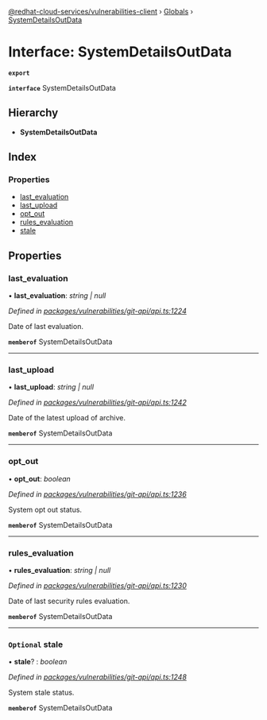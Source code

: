 [@redhat-cloud-services/vulnerabilities-client](../README.md) › [Globals](../globals.md) › [SystemDetailsOutData](systemdetailsoutdata.md)

# Interface: SystemDetailsOutData

**`export`** 

**`interface`** SystemDetailsOutData

## Hierarchy

* **SystemDetailsOutData**

## Index

### Properties

* [last_evaluation](systemdetailsoutdata.md#last_evaluation)
* [last_upload](systemdetailsoutdata.md#last_upload)
* [opt_out](systemdetailsoutdata.md#opt_out)
* [rules_evaluation](systemdetailsoutdata.md#rules_evaluation)
* [stale](systemdetailsoutdata.md#optional-stale)

## Properties

###  last_evaluation

• **last_evaluation**: *string | null*

*Defined in [packages/vulnerabilities/git-api/api.ts:1224](https://github.com/RedHatInsights/javascript-clients/blob/master/packages/vulnerabilities/git-api/api.ts#L1224)*

Date of last evaluation.

**`memberof`** SystemDetailsOutData

___

###  last_upload

• **last_upload**: *string | null*

*Defined in [packages/vulnerabilities/git-api/api.ts:1242](https://github.com/RedHatInsights/javascript-clients/blob/master/packages/vulnerabilities/git-api/api.ts#L1242)*

Date of the latest upload of archive.

**`memberof`** SystemDetailsOutData

___

###  opt_out

• **opt_out**: *boolean*

*Defined in [packages/vulnerabilities/git-api/api.ts:1236](https://github.com/RedHatInsights/javascript-clients/blob/master/packages/vulnerabilities/git-api/api.ts#L1236)*

System opt out status.

**`memberof`** SystemDetailsOutData

___

###  rules_evaluation

• **rules_evaluation**: *string | null*

*Defined in [packages/vulnerabilities/git-api/api.ts:1230](https://github.com/RedHatInsights/javascript-clients/blob/master/packages/vulnerabilities/git-api/api.ts#L1230)*

Date of last security rules evaluation.

**`memberof`** SystemDetailsOutData

___

### `Optional` stale

• **stale**? : *boolean*

*Defined in [packages/vulnerabilities/git-api/api.ts:1248](https://github.com/RedHatInsights/javascript-clients/blob/master/packages/vulnerabilities/git-api/api.ts#L1248)*

System stale status.

**`memberof`** SystemDetailsOutData
